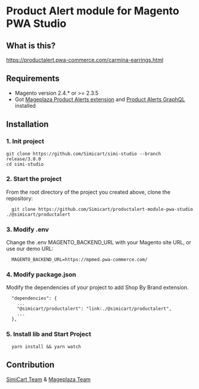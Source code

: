 # Product Alert module for Magento PWA Studio


## What is this?



https://productalert.pwa-commerce.com/carmina-earrings.html

## Requirements

- Magento version 2.4.* or >= 2.3.5
- Got [Mageplaza Product Alerts extension](https://www.mageplaza.com/magento-2-product-alerts/) and [Product Alerts GraphQL](https://github.com/mageplaza/magento-2-product-alerts-graphql) installed

## Installation

### 1. Init project
```
git clone https://github.com/Simicart/simi-studio --branch release/3.0.0
cd simi-studio
```

### 2. Start the project

From the root directory of the project you created above, clone the repository:

```
  git clone https://github.com/Simicart/productalert-module-pwa-studio ./@simicart/productalert
```

### 3. Modify .env

Change the .env MAGENTO_BACKEND_URL with your Magento site URL, or use our demo URL:

```
  MAGENTO_BACKEND_URL=https://mpmed.pwa-commerce.com/
```
### 4. Modify package.json

Modify the dependencies of your project to add Shop By Brand extension.

```
  "dependencies": {
    ...
    "@simicart/productalert": "link:./@simicart/productalert",
    ...
  },
```

### 5. Install lib and Start Project

```
  yarn install && yarn watch
```

## Contribution

[SimiCart Team](https://www.simicart.com/pwa.html/) & [Mageplaza Team](https://www.mageplaza.com/)
